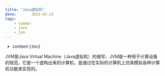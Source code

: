 ```yaml
---
title: "Java虚拟机"
date:       2021-02-23
tags:
	- summer
	- java
	- jvm
---
```








* content
{:toc}





JVM是Java Virtual Machine（Java虚拟机）的缩写，JVM是一种用于计算设备的规范，它是一个虚构出来的计算机，是通过在实际的计算机上仿真模拟各种计算机功能来实现的。



<script>
window.location.href='http://victorfengming.gitee.io/about_jvm/';
</script>

